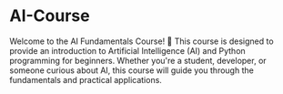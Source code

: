 # AI-Course
Welcome to the AI Fundamentals Course! 🚀 This course is designed to provide an introduction to Artificial Intelligence (AI) and Python programming for beginners. Whether you're a student, developer, or someone curious about AI, this course will guide you through the fundamentals and practical applications.
